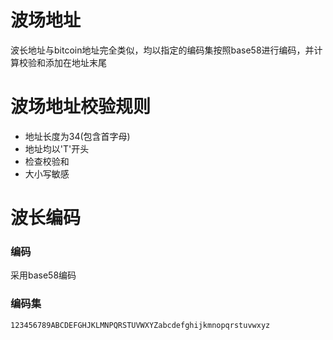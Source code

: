 # 波场地址
波长地址与bitcoin地址完全类似，均以指定的编码集按照base58进行编码，并计算校验和添加在地址末尾

# 波场地址校验规则
* 地址长度为34(包含首字母)
* 地址均以'T'开头
* 检查校验和
* 大小写敏感

# 波长编码
### 编码
采用base58编码

### 编码集
``123456789ABCDEFGHJKLMNPQRSTUVWXYZabcdefghijkmnopqrstuvwxyz``